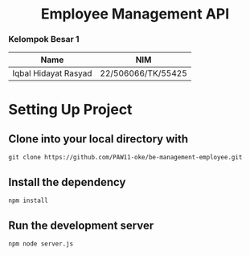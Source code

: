 <h1 align="center">
  Employee Management API
</h1>

### Kelompok Besar 1
| Name                     | NIM                |
| ------------------------ | ------------------ |
| Iqbal Hidayat Rasyad     | 22/506066/TK/55425 |

# Setting Up Project

## Clone into your local directory with 
```
git clone https://github.com/PAW11-oke/be-management-employee.git
```

## Install the dependency
```
npm install
```

## Run the development server

```bash
npm node server.js
```